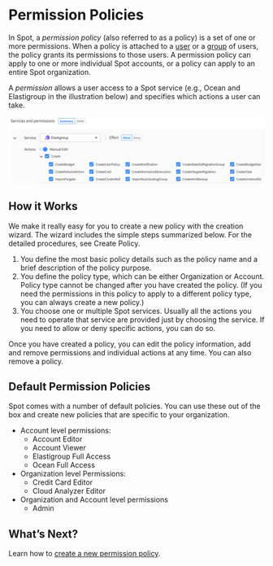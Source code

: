 # Permission Policies

In Spot, a *permission policy* (also referred to as a policy) is a set of one or more permissions. When a policy is attached to a [user](administration/users-a/) or a [group](administration/groups/) of users, the policy grants its permissions to those users. A permission policy can apply to one or more individual Spot accounts, or a policy can apply to an entire Spot organization.

A *permission* allows a user access to a Spot service (e.g., Ocean and Elastigroup in the illustration below) and specifies which actions a user can take.

<img src="/administration/_media/policies-01.png" />

## How it Works

We make it really easy for you to create a new policy with the creation wizard. The wizard includes the simple steps summarized below. For the detailed procedures, see Create Policy.
1. You define the most basic policy details such as the policy name and a brief description of the policy purpose.
2. You define the policy type, which can be either Organization or Account. Policy type cannot be changed after you have created the policy. (If you need the permissions in this policy to apply to a different policy type, you can always create a new policy.)
3. You choose one or multiple Spot services. Usually all the actions you need to operate that service are provided just by choosing the service. If you need to allow or deny specific actions, you can do so.

Once you have created a policy, you can edit the policy information, add and remove permissions and individual actions at any time. You can also remove a policy.

## Default Permission Policies

Spot comes with a number of default policies. You can use these out of the box and create new policies that are specific to your organization.

- Account level permissions:
  - Account Editor
  - Account Viewer
  - Elastigroup Full Access
  - Ocean Full Access
- Organization level Permissions:
  - Credit Card Editor
  - Cloud Analyzer Editor
- Organization and Account level permissions
  - Admin

## What’s Next?

Learn how to [create a new permission policy](administration/policies/create-new-policy).
